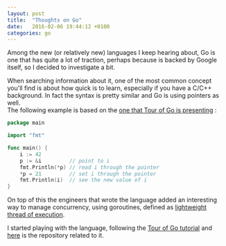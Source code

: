 ```yaml
---
layout: post
title:  "Thoughts on Go"
date:   2016-02-06 19:44:12 +0100
categories: go
---
```


Among the new (or relatively new) languages I keep hearing about, Go is one that has quite a lot of traction, perhaps
because is backed by Google itself, so I decided to investigate a bit.

When searching information about it, one of the most common concept you'll find is about how quick is to learn, especially if you have a C/C++ background. In fact the syntax is pretty similar and Go is using pointers as well.  
The following example is based on the [one that Tour of Go is presenting][tour-of-go-pointers] :

```go
package main

import "fmt"

func main() {
	i := 42
	p := &i         // point to i
	fmt.Println(*p) // read i through the pointer
	*p = 21         // set i through the pointer
	fmt.Println(i)  // see the new value of i
}
```
On top of this the engineers that wrote the language added an interesting way to manage concurrency, using goroutines, defined as [lightweight thread of execution][tour-of-go-goroutines].

I started playing with the language, following the [Tour of Go tutorial][tour-of-go] and [here](https://github.com/mtraina/a-tour-of-go) is the repository related to it.

[tour-of-go]: https://tour.golang.org
[tour-of-go-pointers]: https://tour.golang.org/moretypes/1
[tour-of-go-goroutines]: https://tour.golang.org/concurrency/1
